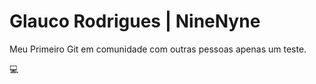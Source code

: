 
# Glauco Rodrigues | NineNyne

Meu Primeiro Git em comunidade com outras pessoas apenas um teste.

💻 